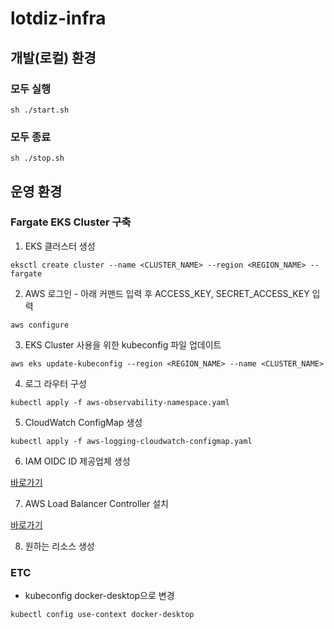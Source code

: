 # lotdiz-infra

## 개발(로컬) 환경

### 모두 실행

```shell
sh ./start.sh
```

### 모두 종료

```shell
sh ./stop.sh
```

## 운영 환경

### Fargate EKS Cluster 구축

1. EKS 클러스터 생성

```shell
eksctl create cluster --name <CLUSTER_NAME> --region <REGION_NAME> --fargate
```

2. AWS 로그인 - 아래 커맨드 입력 후 ACCESS_KEY, SECRET_ACCESS_KEY 입력

```shell
aws configure
```

3. EKS Cluster 사용을 위한 kubeconfig 파일 업데이트

```
aws eks update-kubeconfig --region <REGION_NAME> --name <CLUSTER_NAME>
```

4. 로그 라우터 구성

```shell
kubectl apply -f aws-observability-namespace.yaml
```

5. CloudWatch ConfigMap 생성

```shell
kubectl apply -f aws-logging-cloudwatch-configmap.yaml
```

6. IAM OIDC ID 제공업체 생성

[바로가기](https://docs.aws.amazon.com/ko_kr/eks/latest/userguide/enable-iam-roles-for-service-accounts.html)

7. AWS Load Balancer Controller 설치

[바로가기](https://docs.aws.amazon.com/ko_kr/eks/latest/userguide/aws-load-balancer-controller.html)

8. 원하는 리소스 생성

### ETC

- kubeconfig docker-desktop으로 변경

```shell
kubectl config use-context docker-desktop
```